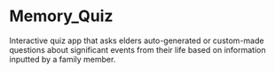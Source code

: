 # Memory_Quiz
Interactive quiz app that asks elders auto-generated or custom-made questions about significant events from their life based on information inputted by a family member.
